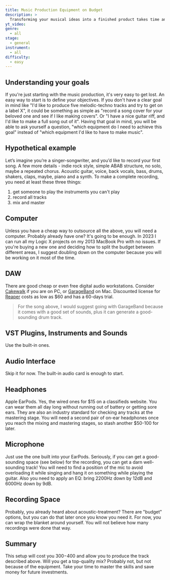 ```yaml
---
title: Music Production Equipment on Budget
description: >
  Transforming your musical ideas into a finished product takes time and practice. One needs to either outsource some parts of the music production to others or learn to do it yourself end-to-end. Understanding your workflow and having clear objectives will help you to acquire the tools you need for the job.
yt_video:
genre:
  - all
stage:
  - general
instrument:
  - all
difficulty:
  - easy
---
```

## Understanding your goals
If you're just starting with the music production, it's very easy to get lost. An easy way to start is to define your objectives. If you don't have a clear goal in mind like "I'd like to produce five melodic-techno tracks and try to get on a label X", it could be something as simple as "record a song cover for your beloved one and see if I like making covers". Or "I have a nice guitar riff, and I'd like to make a full song out of it".
Having that goal in mind, you will be able to ask yourself a question, "which equipment do I need to achieve this goal" instead of "which equipment I'd like to have to make music".

## Hypothetical example
Let’s imagine you’re a singer-songwriter, and you’d like to record your first song. A few more details - indie rock style, simple ABAB structure, no solo, maybe a repeated chorus. Acoustic guitar, voice, back vocals, bass, drums, shakers, claps, maybe, piano and a synth. To make a complete recording, you need at least these three things:
1. get someone to play the instruments you can't play
1. record all tracks
1. mix and master

## Computer
Unless you have a cheap way to outsource all the above, you will need a computer. Probably already have one? It's going to be enough. In 2023 I can run all my Logic X projects on my 2013 MacBook Pro with no issues. If you're buying a new one and deciding how to split the budget between different areas, I suggest doubling down on the computer because you will be working on it most of the time.

## DAW
There are good cheap or even free digital audio workstations.
Consider [Cakewalk](https://www.bandlab.com/products/cakewalk) if you are on PC, or [GarageBand](https://www.apple.com/mac/garageband/) on Mac.
Discounted license for [Reaper](https://www.reaper.fm/) costs as low as $60 and has a 60-days trial.

>For the song above, I would suggest going with GarageBand because it comes with a good set of sounds, plus it can generate a good-sounding drum track.

## VST Plugins, Instruments and Sounds
Use the built-in ones.

## Audio Interface
Skip it for now. The built-in audio card is enough to start.

## Headphones
Apple EarPods. Yes, the wired ones for $15 on a classifieds website. You can wear them all day long without running out of battery or getting sore ears. They are also an industry standard for checking any tracks at the mastering stage. You will need a second pair of on-ear headphones once you reach the mixing and mastering stages, so stash another $50-100 for later.

## Microphone
Just use the one built into your EarPods. Seriously, if you can get a good-sounding space (see below) for the recording, you can get a darn well-sounding track!
You will need to find a position of the mic to avoid overloading it while singing and hang it on something while playing the guitar.
Also you need to apply an EQ: bring 2200Hz down by 12dB and 6000Hz down by 9dB.

## Recording Space
Probably, you already heard about acoustic-treatment? There are "budget" options, but you can do that later once you know you need it. For now, you can wrap the blanket around yourself. You will not believe how many recordings were done that way.

## Summary
This setup will cost you $300-$400 and allow you to produce the track described above. Will you get a top-quality mix? Probably not, but not because of the equipment. Take your time to master the skills and save money for future investments.
